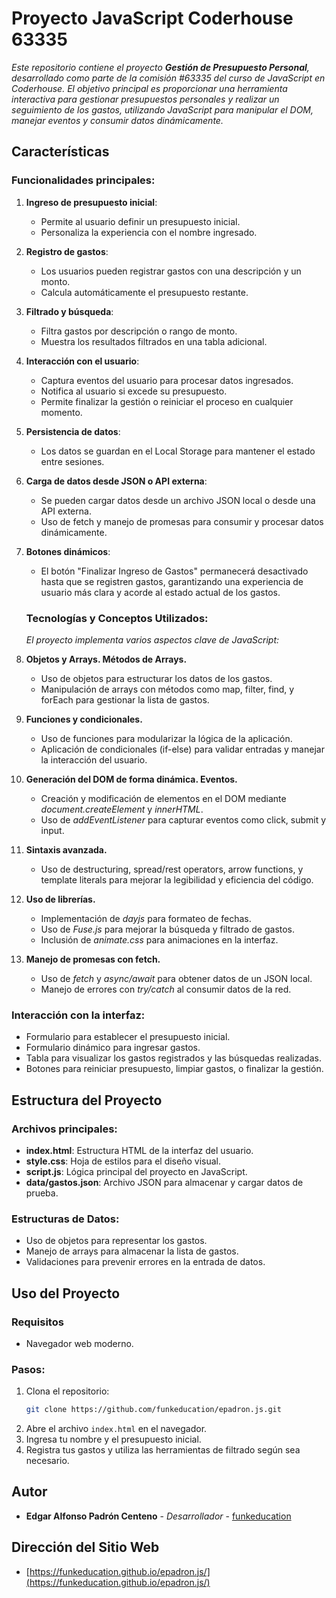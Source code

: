 # Proyecto JavaScript Coderhouse 63335

_Este repositorio contiene el proyecto **Gestión de Presupuesto Personal**, desarrollado como parte de la comisión #63335 del curso de JavaScript en Coderhouse. El objetivo principal es proporcionar una herramienta interactiva para gestionar presupuestos personales y realizar un seguimiento de los gastos, utilizando JavaScript para manipular el DOM, manejar eventos y consumir datos dinámicamente._

## Características

### Funcionalidades principales:
1. **Ingreso de presupuesto inicial**:
   - Permite al usuario definir un presupuesto inicial.
   - Personaliza la experiencia con el nombre ingresado.

2. **Registro de gastos**:
   - Los usuarios pueden registrar gastos con una descripción y un monto.
   - Calcula automáticamente el presupuesto restante.

3. **Filtrado y búsqueda**:
   - Filtra gastos por descripción o rango de monto.
   - Muestra los resultados filtrados en una tabla adicional.

4. **Interacción con el usuario**:
   - Captura eventos del usuario para procesar datos ingresados.
   - Notifica al usuario si excede su presupuesto.
   - Permite finalizar la gestión o reiniciar el proceso en cualquier momento.

5. **Persistencia de datos**:
   - Los datos se guardan en el Local Storage para mantener el estado entre sesiones.

6. **Carga de datos desde JSON o API externa**:
   - Se pueden cargar datos desde un archivo JSON local o desde una API externa.
   - Uso de fetch y manejo de promesas para consumir y procesar datos dinámicamente.

7. **Botones dinámicos**:
   - El botón "Finalizar Ingreso de Gastos" permanecerá desactivado hasta que se registren gastos, garantizando una experiencia de usuario más clara y acorde al estado actual de los gastos.

   ### Tecnologías y Conceptos Utilizados:
   _El proyecto implementa varios aspectos clave de JavaScript:_

1. **Objetos y Arrays. Métodos de Arrays.**
   - Uso de objetos para estructurar los datos de los gastos.
   - Manipulación de arrays con métodos como map, filter, find, y forEach para gestionar la lista de gastos.

2. **Funciones y condicionales.**
   - Uso de funciones para modularizar la lógica de la aplicación.
   - Aplicación de condicionales (if-else) para validar entradas y manejar la interacción del usuario.

3. **Generación del DOM de forma dinámica. Eventos.**
   - Creación y modificación de elementos en el DOM mediante _document.createElement_ y _innerHTML_.
   - Uso de _addEventListener_ para capturar eventos como click, submit y input.

4. **Sintaxis avanzada.**
   - Uso de destructuring, spread/rest operators, arrow functions, y template literals para mejorar la legibilidad y eficiencia del código.

5. **Uso de librerías.**
   - Implementación de _dayjs_ para formateo de fechas.
   - Uso de _Fuse.js_ para mejorar la búsqueda y filtrado de gastos.
   - Inclusión de _animate.css_ para animaciones en la interfaz.

6. **Manejo de promesas con fetch.**
   - Uso de _fetch_ y _async/await_ para obtener datos de un JSON local.
   - Manejo de errores con _try/catch_ al consumir datos de la red.

### Interacción con la interfaz:
- Formulario para establecer el presupuesto inicial.
- Formulario dinámico para ingresar gastos.
- Tabla para visualizar los gastos registrados y las búsquedas realizadas.
- Botones para reiniciar presupuesto, limpiar gastos, o finalizar la gestión.

## Estructura del Proyecto

### Archivos principales:
- **index.html**: Estructura HTML de la interfaz del usuario.
- **style.css**: Hoja de estilos para el diseño visual.
- **script.js**: Lógica principal del proyecto en JavaScript.
- **data/gastos.json**: Archivo JSON para almacenar y cargar datos de prueba.

### Estructuras de Datos:
- Uso de objetos para representar los gastos.
- Manejo de arrays para almacenar la lista de gastos.
- Validaciones para prevenir errores en la entrada de datos.

## Uso del Proyecto

### Requisitos
- Navegador web moderno.

### Pasos:
1. Clona el repositorio:
   ```bash
   git clone https://github.com/funkeducation/epadron.js.git
   ```
2. Abre el archivo `index.html` en el navegador.
3. Ingresa tu nombre y el presupuesto inicial.
4. Registra tus gastos y utiliza las herramientas de filtrado según sea necesario.

## Autor

* **Edgar Alfonso Padrón Centeno** - *Desarrollador* - [funkeducation](https://github.com/funkeducation)

## Dirección del Sitio Web

* [https://funkeducation.github.io/epadron.js/](https://funkeducation.github.io/epadron.js/)
